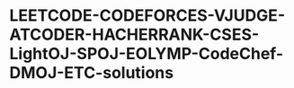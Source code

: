 # LEETCODE-CODEFORCES-VJUDGE-ATCODER-HACHERRANK-CSES-LightOJ-SPOJ-EOLYMP-CodeChef-DMOJ-ETC-solutions